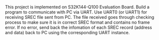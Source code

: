 This project is implemented on S32K144-Q100 Evaluation Board.
Build a program to communicate with PC via UART. Use UART0 (or UART1) for receiving SREC file sent from PC. The file received goes through checking process to make sure it is in correct SREC format and contains no frame error. If no error, send back the infomation of each SREC record (address and data) back to PC using the corresponding UART instance.